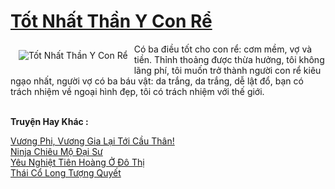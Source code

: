 <a href="https://truyentiki.com/tot-nhat-than-y-con-re.31882/" title="Tốt Nhất Thần Y Con Rể"><h1>Tốt Nhất Thần Y Con Rể</h1></a><div style="display:table"><img align="right" style="float: left; padding: 10px;" src="https://truyentiki.com/a/img/str/src/31882.jpg" alt="Tốt Nhất Thần Y Con Rể">Có ba điều tốt cho con rể: cơm mềm, vợ và tiền. Thỉnh thoảng được thừa hưởng, tôi không lãng phí, tôi muốn trở thành người con rể kiêu ngạo nhất, người vợ có ba báu vật: da trắng, da trắng, dễ lật đổ, bạn có trách nhiệm về ngoại hình đẹp, tôi có trách nhiệm với thế giới.</div><p><br><b>Truyện Hay Khác :</b></p><a href="https://truyentiki.com/vuong-phi-vuong-gia-lai-toi-cau-than.31881/" alt="Vương Phi, Vương Gia Lại Tới Cầu Thân!">Vương Phi, Vương Gia Lại Tới Cầu Thân!</a><br/><a href="https://www.plurk.com/p/nv30nd" alt="Ninja Chiêu Mộ Đại Sư">Ninja Chiêu Mộ Đại Sư</a><br/><a href="https://truyentiki.wordpress.com/2020/06/08/yeu-nghiet-tien-hoang-o-do-thi/" alt="Yêu Nghiệt Tiên Hoàng Ở Đô Thị">Yêu Nghiệt Tiên Hoàng Ở Đô Thị</a><br/><a href="https://github.com/nownovels/topcv/tree/master/truyenhay/31553/README.md" alt="Thái Cổ Long Tượng Quyết">Thái Cổ Long Tượng Quyết</a><br/>